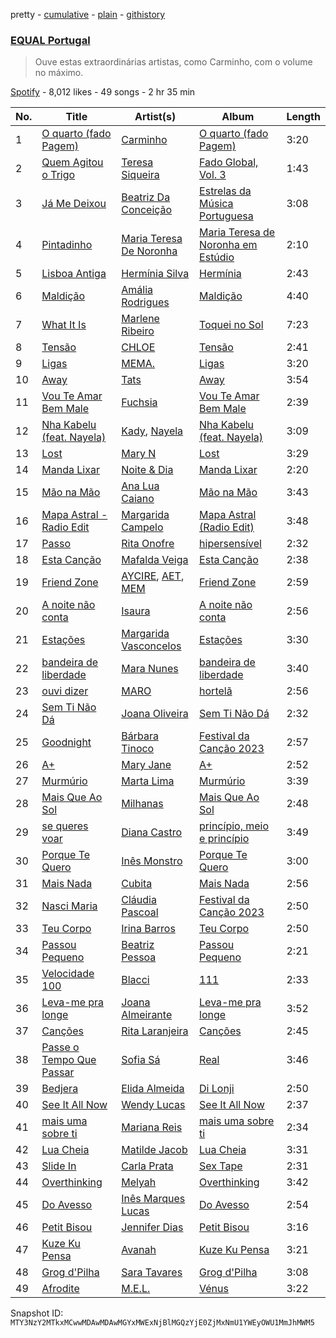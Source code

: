 pretty - [cumulative](/playlists/cumulative/37i9dQZF1DXa3XvSefBFmb.md) - [plain](/playlists/plain/37i9dQZF1DXa3XvSefBFmb) - [githistory](https://github.githistory.xyz/mackorone/spotify-playlist-archive/blob/main/playlists/plain/37i9dQZF1DXa3XvSefBFmb)

### [EQUAL Portugal](https://open.spotify.com/playlist/37i9dQZF1DXa3XvSefBFmb)

> Ouve estas extraordinárias artistas, como Carminho, com o volume no máximo.

[Spotify](https://open.spotify.com/user/spotify) - 8,012 likes - 49 songs - 2 hr 35 min

| No. | Title | Artist(s) | Album | Length |
|---|---|---|---|---|
| 1 | [O quarto \(fado Pagem\)](https://open.spotify.com/track/1qDMm3JN98RlW1u42Jzstn) | [Carminho](https://open.spotify.com/artist/6I1r8xKn6bCeionvZVdzdR) | [O quarto \(fado Pagem\)](https://open.spotify.com/album/2L39HqL0nGDY8Z8dgqKroJ) | 3:20 |
| 2 | [Quem Agitou o Trigo](https://open.spotify.com/track/3lTrw7NLA1r4y2Cs02PKeS) | [Teresa Siqueira](https://open.spotify.com/artist/5eDZoYsYjB3mEOabiPbVA7) | [Fado Global, Vol\. 3](https://open.spotify.com/album/78UfVHhSflXB5M77sy5yEX) | 1:43 |
| 3 | [Já Me Deixou](https://open.spotify.com/track/19MzA3RuQzw4GmAEPVhZbK) | [Beatriz Da Conceição](https://open.spotify.com/artist/65eHtjZey5UkRE7pNFJSTc) | [Estrelas da Música Portuguesa](https://open.spotify.com/album/43BNU5CRBFE4EKbM4Avzhd) | 3:08 |
| 4 | [Pintadinho](https://open.spotify.com/track/50nxe61KbxPVpMhzYR8LmJ) | [Maria Teresa De Noronha](https://open.spotify.com/artist/7n5Uo3hzsVIhOjjvBTFyKY) | [Maria Teresa de Noronha em Estúdio](https://open.spotify.com/album/0akxoOH6qAiyclu6A84JRC) | 2:10 |
| 5 | [Lisboa Antiga](https://open.spotify.com/track/5qfl3GOiB8r72QjYc1SIEf) | [Hermínia Silva](https://open.spotify.com/artist/0u8aWhZhTsf4dPNpJJdu7W) | [Hermínia](https://open.spotify.com/album/2kaGFuAfYSz70gGFJjFq1h) | 2:43 |
| 6 | [Maldição](https://open.spotify.com/track/34yNjpigszjzcYqIIKuAUs) | [Amália Rodrigues](https://open.spotify.com/artist/0DBF33ctUe4yhxKP3eTcCt) | [Maldição](https://open.spotify.com/album/4th660cJKZef4b7QILlbaK) | 4:40 |
| 7 | [What It Is](https://open.spotify.com/track/4EmL09YrvboFZzhKh2IW7f) | [Marlene Ribeiro](https://open.spotify.com/artist/68xgZvZAZc8Iqz9kZUDEDc) | [Toquei no Sol](https://open.spotify.com/album/3q1hEZct2ZR75qQMbLTW1d) | 7:23 |
| 8 | [Tensão](https://open.spotify.com/track/0KqFOhh21c61Qq7aAOMCMu) | [CHLOE](https://open.spotify.com/artist/2sohJUFgwhJEjrbm4QzSfW) | [Tensão](https://open.spotify.com/album/7kSJz69tOWPocv9CNXX8b6) | 2:41 |
| 9 | [Ligas](https://open.spotify.com/track/4kKDAM6GGP4MZ1RLGQfh84) | [MEMA.](https://open.spotify.com/artist/37aohsljYHuwzOG27WiVVY) | [Ligas](https://open.spotify.com/album/6lAcFETq7B6CDMGQZex0Q1) | 3:20 |
| 10 | [Away](https://open.spotify.com/track/0tdRwiHIuFCL1ZbGS4DFse) | [Tats](https://open.spotify.com/artist/6Ao9Z1U6LNvJ6NHXOBWwrI) | [Away](https://open.spotify.com/album/0pjYC3rWHsRmJcjp0tI2P1) | 3:54 |
| 11 | [Vou Te Amar Bem Male](https://open.spotify.com/track/6Dh1GJU0H2Wq9xsI3Xo1KF) | [Fuchsia](https://open.spotify.com/artist/3txfGiTknq9pUF0rA2Y3z3) | [Vou Te Amar Bem Male](https://open.spotify.com/album/0q04Hmxy7HRuIqYfIN6wOB) | 2:39 |
| 12 | [Nha Kabelu \(feat\. Nayela\)](https://open.spotify.com/track/13t0QukUq6xgwBHGRUcV4C) | [Kady](https://open.spotify.com/artist/2tR18g0y9MW8OsxxwzqpIz), [Nayela](https://open.spotify.com/artist/7bJaYw4jbgEpFicu97uMgH) | [Nha Kabelu \(feat\. Nayela\)](https://open.spotify.com/album/4ek95wuvEuOlSNP1DDqp9h) | 3:09 |
| 13 | [Lost](https://open.spotify.com/track/6oT6UlMwU8O4lu3t3nA3s2) | [Mary N](https://open.spotify.com/artist/12bNvbaCaPa9AWxhFyAInb) | [Lost](https://open.spotify.com/album/7bfXUM77oQdx05jN9VKkem) | 3:29 |
| 14 | [Manda Lixar](https://open.spotify.com/track/3VydiQyLcnb48B2hwo3jan) | [Noite & Dia](https://open.spotify.com/artist/310x2pKIxabeKkMosSOGJf) | [Manda Lixar](https://open.spotify.com/album/41W7HnXNNE6YZvyJRspXKo) | 2:20 |
| 15 | [Mão na Mão](https://open.spotify.com/track/1Zv6mhftaA2CRYjiPHZnhB) | [Ana Lua Caiano](https://open.spotify.com/artist/6TeD6DGSCfviinhl40SvYF) | [Mão na Mão](https://open.spotify.com/album/3BYLGQ48u9Gv2Hra4Zl513) | 3:43 |
| 16 | [Mapa Astral \- Radio Edit](https://open.spotify.com/track/1v8HRgcPT6EU8iS72Bus6o) | [Margarida Campelo](https://open.spotify.com/artist/3bbmsol5aDwGqorVdy2s50) | [Mapa Astral \(Radio Edit\)](https://open.spotify.com/album/2A7kftDKfsNnWI19LbGYQ6) | 3:48 |
| 17 | [Passo](https://open.spotify.com/track/412hSQedSdwzOIZHpQ7Otu) | [Rita Onofre](https://open.spotify.com/artist/7vVA69an2aWJ4q8lY5KC9Z) | [hipersensível](https://open.spotify.com/album/02iEIs8KnhR4xxvK301Rin) | 2:32 |
| 18 | [Esta Canção](https://open.spotify.com/track/0fyiPbrQwEvjGtljWwsGh6) | [Mafalda Veiga](https://open.spotify.com/artist/5bD6psQfhLXvadNAD0VttX) | [Esta Canção](https://open.spotify.com/album/5IdHyIM8ZuYVK0yR6XUn2E) | 2:38 |
| 19 | [Friend Zone](https://open.spotify.com/track/4miuy3pvA6hu4P064319An) | [AYCIRE](https://open.spotify.com/artist/0TaEbExGFUq0KXTfQyaiDJ), [AET](https://open.spotify.com/artist/1PSaLNwxWV9e6NCrxNbpIu), [MEM](https://open.spotify.com/artist/6Hfk8OlN3fiMSad3IxCNTy) | [Friend Zone](https://open.spotify.com/album/4nyYQUcbQiFIoeWKx6ra23) | 2:59 |
| 20 | [A noite não conta](https://open.spotify.com/track/36S4xnUQpRr3it9WPb5Gcy) | [Isaura](https://open.spotify.com/artist/2oiBFya19iAwi0SCaltq1F) | [A noite não conta](https://open.spotify.com/album/5yjLmqBL5vWh37Z8bQVqaw) | 2:56 |
| 21 | [Estações](https://open.spotify.com/track/75WHmcPKPHcV9vvF4sKikH) | [Margarida Vasconcelos](https://open.spotify.com/artist/6R5cBF5xIxveaGIefYV2C9) | [Estações](https://open.spotify.com/album/2j6hIjOJXpWeBxXGJxJlIV) | 3:30 |
| 22 | [bandeira de liberdade](https://open.spotify.com/track/3B0wA2BZso7Y2BY05NWK4G) | [Mara Nunes](https://open.spotify.com/artist/7nwRVzVhK3SkzSRJMZweXO) | [bandeira de liberdade](https://open.spotify.com/album/799cQYqTQt68zMK9elKyvZ) | 3:40 |
| 23 | [ouvi dizer](https://open.spotify.com/track/6uRZBkSklUaoSV4NuPLIDH) | [MARO](https://open.spotify.com/artist/3NP4jJcW3R6qO6rbtnH0wn) | [hortelã](https://open.spotify.com/album/5J89BAE1jHjAsexy2sQK1F) | 2:56 |
| 24 | [Sem Ti Não Dá](https://open.spotify.com/track/0kZXuNjVgjmkOpXy0sNvmL) | [Joana Oliveira](https://open.spotify.com/artist/2E0tfKjtPJhGFmkjf7Srjh) | [Sem Ti Não Dá](https://open.spotify.com/album/08I6COxIrblOLfnC5lJ26b) | 2:32 |
| 25 | [Goodnight](https://open.spotify.com/track/2zBVLxBa67NP7rO4wjJMmP) | [Bárbara Tinoco](https://open.spotify.com/artist/10okQWuBo3LEA8HSZ1VUMT) | [Festival da Canção 2023](https://open.spotify.com/album/57v1ACsenMa34vYqhuLl0d) | 2:57 |
| 26 | [A+](https://open.spotify.com/track/2gGsuFVySFk1lMI2QNRHl1) | [Mary Jane](https://open.spotify.com/artist/7De3aXysEvuHh3pEGZqBau) | [A+](https://open.spotify.com/album/057KMRdPqQAKKZkwbkylzh) | 2:52 |
| 27 | [Murmúrio](https://open.spotify.com/track/7apGWzMY7mKXvXCaHQRbQe) | [Marta Lima](https://open.spotify.com/artist/5Q7g0NhLOVj7lWu5xCxDZR) | [Murmúrio](https://open.spotify.com/album/5KIY5eNy4wevvR4jewoLsO) | 3:39 |
| 28 | [Mais Que Ao Sol](https://open.spotify.com/track/1kf99fR0FT7l5FqRZJFFU5) | [Milhanas](https://open.spotify.com/artist/4NbHlXvmfisJ4e9tNkTqgC) | [Mais Que Ao Sol](https://open.spotify.com/album/6O0yU301cnqGnwPKSEVlxI) | 2:48 |
| 29 | [se queres voar](https://open.spotify.com/track/2ZBrnF19ERWXnHh51bAU3u) | [Diana Castro](https://open.spotify.com/artist/2t3v2bgUBkSgqDI6uxrFy5) | [princípio, meio e princípio](https://open.spotify.com/album/63GCAXXM4x4TiKh4y2Ab1j) | 3:49 |
| 30 | [Porque Te Quero](https://open.spotify.com/track/0iJptOrvbjgJa798gg26JU) | [Inês Monstro](https://open.spotify.com/artist/4dh79sEeMKuEsZhkojV8xQ) | [Porque Te Quero](https://open.spotify.com/album/5q6pNPwtNtbSDg63uxlasO) | 3:00 |
| 31 | [Mais Nada](https://open.spotify.com/track/2DDBR1QD9d9Qjg0a1hwOAJ) | [Cubita](https://open.spotify.com/artist/22uy6DyvpF9Vt2PMWSm5di) | [Mais Nada](https://open.spotify.com/album/4qUns8RK2Sjqz9lHKCbPhT) | 2:56 |
| 32 | [Nasci Maria](https://open.spotify.com/track/0FAPQ3VoLG7uLNKZmHnMCA) | [Cláudia Pascoal](https://open.spotify.com/artist/4mgrIhoYnm5QMXkDHhPaDJ) | [Festival da Canção 2023](https://open.spotify.com/album/57v1ACsenMa34vYqhuLl0d) | 2:50 |
| 33 | [Teu Corpo](https://open.spotify.com/track/0iMMM4RZlHlAzO6SUoTZem) | [Irina Barros](https://open.spotify.com/artist/1oXW86kOCopYzoAWOOc6gj) | [Teu Corpo](https://open.spotify.com/album/6glIpMZ4hkezv8VuF80j63) | 2:50 |
| 34 | [Passou Pequeno](https://open.spotify.com/track/0ohdExEZpNZCReMi4NrOP7) | [Beatriz Pessoa](https://open.spotify.com/artist/1AjFyEQi181yA1Cgh9uWSe) | [Passou Pequeno](https://open.spotify.com/album/1pclHOZaSB1fJsJe0MIl85) | 2:21 |
| 35 | [Velocidade 100](https://open.spotify.com/track/71BEpCsaghvoqCokoDQlFj) | [Blacci](https://open.spotify.com/artist/36Hz9bJe0iBjUpTqpmEGak) | [111](https://open.spotify.com/album/1OoCCcETPlWoy5d30icbcL) | 2:33 |
| 36 | [Leva\-me pra longe](https://open.spotify.com/track/2ooMTOZdj0jsR2Xj9ZHav8) | [Joana Almeirante](https://open.spotify.com/artist/4sjur6yJyz7QCyNpiG5Ynm) | [Leva\-me pra longe](https://open.spotify.com/album/0OiKRNZX1UrfSDi2vz5gGY) | 3:52 |
| 37 | [Canções](https://open.spotify.com/track/6x9bglWe8qLfdiBChTtvev) | [Rita Laranjeira](https://open.spotify.com/artist/735I0mtgf6ECtaqLkSEX9b) | [Canções](https://open.spotify.com/album/1KTQHjoc00DPwxacsgoVhK) | 2:45 |
| 38 | [Passe o Tempo Que Passar](https://open.spotify.com/track/0aQ6IYh4Lm26D3zgnfOMSB) | [Sofia Sá](https://open.spotify.com/artist/3aW6RxzukHbcKH5Y7z2bfB) | [Real](https://open.spotify.com/album/4ZWhY76iZfpDJZZKJWdHOt) | 3:46 |
| 39 | [Bedjera](https://open.spotify.com/track/2culheBFhYoCNLlInqal27) | [Elida Almeida](https://open.spotify.com/artist/4QMgntJ821xE1UtdWtJWbd) | [Di Lonji](https://open.spotify.com/album/0kb93KvSbYc3FNm06kVzLm) | 2:50 |
| 40 | [See It All Now](https://open.spotify.com/track/0e8yFDAkJbdBMFgdBjQUTJ) | [Wendy Lucas](https://open.spotify.com/artist/0QS3e81yxqcAh6izLUEa3a) | [See It All Now](https://open.spotify.com/album/6LzPfyQ08tHtzA7oRGzT10) | 2:37 |
| 41 | [mais uma sobre ti](https://open.spotify.com/track/0XURI3XUhHQhAp2WXgJfSB) | [Mariana Reis](https://open.spotify.com/artist/7H5gc6iAgqhJ4my9n3kdMV) | [mais uma sobre ti](https://open.spotify.com/album/0sSKDFPVWgZcuWSJ2SmxT7) | 2:34 |
| 42 | [Lua Cheia](https://open.spotify.com/track/0zFIRIQUEMYoxQPZmzIFCA) | [Matilde Jacob](https://open.spotify.com/artist/1h7kvRfDWr2EcsNdan58Zo) | [Lua Cheia](https://open.spotify.com/album/5HEAtn0wQeYHqKGb8j3VGk) | 3:31 |
| 43 | [Slide In](https://open.spotify.com/track/5FpmUQmFqnMJawIgVBaHDL) | [Carla Prata](https://open.spotify.com/artist/7vWp4MLdsECG1Dmu5NDLRS) | [Sex Tape](https://open.spotify.com/album/0SxefLTrrnsRHeYTAphtl4) | 2:31 |
| 44 | [Overthinking](https://open.spotify.com/track/64lehEwmtmiB607vXFShyn) | [Melyah](https://open.spotify.com/artist/7M3xFnNddpYffPgjzpt7f1) | [Overthinking](https://open.spotify.com/album/3Q8Yoh0bEjDauYjmDYkUjV) | 3:42 |
| 45 | [Do Avesso](https://open.spotify.com/track/14KppUA3maAc8Ejg7FOMqB) | [Inês Marques Lucas](https://open.spotify.com/artist/6eVIiykMS1MiFG8AkH7ILn) | [Do Avesso](https://open.spotify.com/album/222C9tZ74yMxKjAj5PVZvs) | 2:54 |
| 46 | [Petit Bisou](https://open.spotify.com/track/0mCsCroSE4nOGlYRh7UoFG) | [Jennifer Dias](https://open.spotify.com/artist/45qwEAGFSoIAhlRJqYZIml) | [Petit Bisou](https://open.spotify.com/album/0DCv4x92Mk2n8BFjsFftIS) | 3:16 |
| 47 | [Kuze Ku Pensa](https://open.spotify.com/track/3NSovuWMtqEZ34qYD3IuAA) | [Avanah](https://open.spotify.com/artist/4kS6NC6K4IAwuwuaAazVFY) | [Kuze Ku Pensa](https://open.spotify.com/album/3xZygu40TJFxSsJ0dQE7lu) | 3:21 |
| 48 | [Grog d'Pilha](https://open.spotify.com/track/38y0HYQgnw8Y6VuTOAFmkx) | [Sara Tavares](https://open.spotify.com/artist/57zZoaRDFEjqRwq6FlT0va) | [Grog d'Pilha](https://open.spotify.com/album/1FUTIJ9OdcQ86eiSW4FUxo) | 3:08 |
| 49 | [Afrodite](https://open.spotify.com/track/2LGTy30DW5wJCgb5Pe8l4e) | [M.E.L.](https://open.spotify.com/artist/5TytmV5wOLkMz6rSdCuNDi) | [Vénus](https://open.spotify.com/album/0AjthOqi7OncysYtbw1eUd) | 3:22 |

Snapshot ID: `MTY3NzY2MTkxMCwwMDAwMDAwMGYxMWExNjBlMGQzYjE0ZjMxNmU1YWEyOWU1MmJhMWM5`
